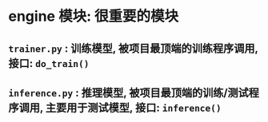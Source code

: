 # engine 模块: 很重要的模块

## `trainer.py` : 训练模型, 被项目最顶端的训练程序调用, 接口: `do_train()`

## `inference.py` : 推理模型, 被项目最顶端的训练/测试程序调用, 主要用于测试模型, 接口: `inference()`
